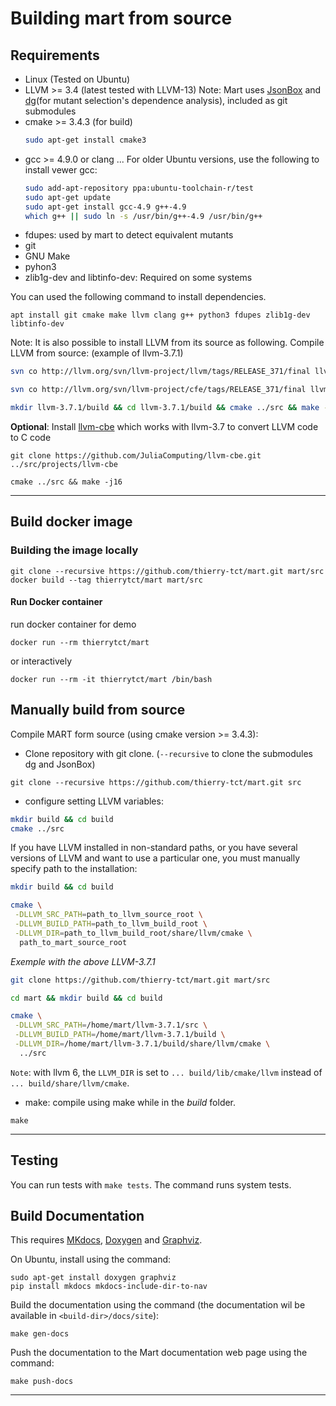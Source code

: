 # Building mart from source

## Requirements
- Linux (Tested on Ubuntu)
- LLVM >= 3.4 (latest tested with LLVM-13)
Note: Mart uses [JsonBox](https://github.com/anhero/JsonBox) and [dg](https://github.com/mchalupa/dg)(for mutant selection's dependence analysis), included as git submodules
- cmake >= 3.4.3 (for build)
    ```bash
    sudo apt-get install cmake3
    ```
- gcc >= 4.9.0 or clang ... For older Ubuntu versions, use the following to install vewer gcc:
    ```bash
    sudo add-apt-repository ppa:ubuntu-toolchain-r/test 
    sudo apt-get update
    sudo apt-get install gcc-4.9 g++-4.9
    which g++ || sudo ln -s /usr/bin/g++-4.9 /usr/bin/g++
    ```
- fdupes: used by mart to detect equivalent mutants
- git
- GNU Make
- pyhon3
- zlib1g-dev and libtinfo-dev: Required on some systems

You can used the following command to install dependencies.
```
apt install git cmake make llvm clang g++ python3 fdupes zlib1g-dev libtinfo-dev
```

Note: It is also possible to install LLVM from its source as following. Compile LLVM from source: (example of llvm-3.7.1)
``` bash
svn co http://llvm.org/svn/llvm-project/llvm/tags/RELEASE_371/final llvm-3.7.1/src

svn co http://llvm.org/svn/llvm-project/cfe/tags/RELEASE_371/final llvm-3.7.1/src/tools/clang

mkdir llvm-3.7.1/build && cd llvm-3.7.1/build && cmake ../src && make -j16
```
__Optional__: Install [llvm-cbe](https://github.com/JuliaComputing/llvm-cbe) which works with llvm-3.7 to convert LLVM code to C code
```
git clone https://github.com/JuliaComputing/llvm-cbe.git ../src/projects/llvm-cbe   

cmake ../src && make -j16
```

---

## Build docker image
### Building the image locally
```
git clone --recursive https://github.com/thierry-tct/mart.git mart/src
docker build --tag thierrytct/mart mart/src
```
#### Run Docker container
run docker container for demo
```
docker run --rm thierrytct/mart
```
or interactively
```
docker run --rm -it thierrytct/mart /bin/bash
```

## Manually build from source 
Compile MART form source (using cmake version >= 3.4.3):
* Clone repository with git clone. (```--recursive``` to clone the submodules dg and JsonBox)
```
git clone --recursive https://github.com/thierry-tct/mart.git src
```

* configure setting LLVM variables: 
```bash
mkdir build && cd build
cmake ../src
```

If you have LLVM installed in non-standard paths, or you have several versions of LLVM and want to use a particular one, you must manually specify path to the installation:

```bash
mkdir build && cd build

cmake \
 -DLLVM_SRC_PATH=path_to_llvm_source_root \
 -DLLVM_BUILD_PATH=path_to_llvm_build_root \
 -DLLVM_DIR=path_to_llvm_build_root/share/llvm/cmake \
  path_to_mart_source_root
```
_Exemple with the above LLVM-3.7.1_
```bash
git clone https://github.com/thierry-tct/mart.git mart/src

cd mart && mkdir build && cd build

cmake \
 -DLLVM_SRC_PATH=/home/mart/llvm-3.7.1/src \
 -DLLVM_BUILD_PATH=/home/mart/llvm-3.7.1/build \
 -DLLVM_DIR=/home/mart/llvm-3.7.1/build/share/llvm/cmake \
  ../src
```
`Note`: with llvm 6, the `LLVM_DIR` is set to `... build/lib/cmake/llvm` instead of `... build/share/llvm/cmake`.

* make:
compile using make while in the _build_ folder.
```
make
```
---

## Testing
You can run tests with `make tests`. The command runs system tests.


## Build Documentation
This requires [MKdocs](https://www.mkdocs.org/user-guide/installation/), [Doxygen](https://doxygen.nl/index.html) and [Graphviz](https://graphviz.org/).

On Ubuntu, install using the command:
```
sudo apt-get install doxygen graphviz
pip install mkdocs mkdocs-include-dir-to-nav
```

Build the documentation using the command (the documentation wil be available in `<build-dir>/docs/site`):
```
make gen-docs
```

Push the documentation to the Mart documentation web page using the command:
```
make push-docs
```
---
